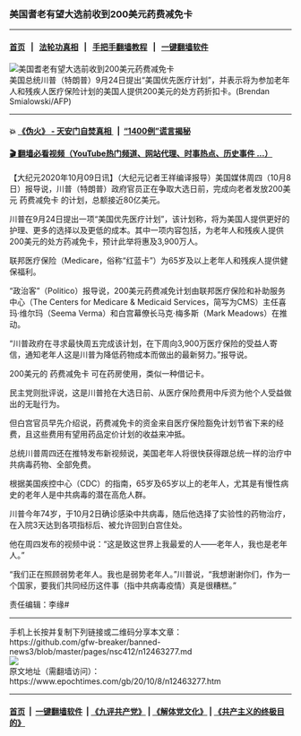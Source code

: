 ### 美国耆老有望大选前收到200美元药费减免卡
------------------------

#### [首页](https://github.com/gfw-breaker/banned-news3/blob/master/README.md) &nbsp;&nbsp;|&nbsp;&nbsp; [法轮功真相](https://github.com/begood0513/basic/blob/master/README.md)  &nbsp;&nbsp;|&nbsp;&nbsp; [手把手翻墙教程](https://github.com/gfw-breaker/guides/wiki)  &nbsp;&nbsp;|&nbsp;&nbsp; [一键翻墙软件](https://github.com/gfw-breaker/nogfw/blob/master/README.md)  



<div><img alt="美国耆老有望大选前收到200美元药费减免卡" class="attachment-djy_600_400 size-djy_600_400 wp-post-image" src="https://i.epochtimes.com/assets/uploads/2020/10/000_8QN6NN-600x400.jpg"/>
<div class="caption">
 美国总统川普（特朗普）9月24日提出“美国优先医疗计划”，并表示将为参加老年人和残疾人医疗保险计划的美国人提供200美元的处方药折扣卡。(Brendan Smialowski/AFP)
</div></div><hr/>

#### 💥 [《伪火》 - 天安门自焚真相 ](http://158.247.195.190:10000/videos/blog/weihuo.html)&nbsp; |&nbsp; [“1400例”谎言揭秘  ](http://158.247.195.190:10000/videos/blog/jiexi1400.html)

#### [ 🎬  翻墙必看视频（YouTube热门频道、网站代理、时事热点、历史事件 ...）](https://github.com/gfw-breaker/links/blob/master/banned.md)

<div><p>
 【大纪元2020年10月09日讯】（大纪元记者王祥编译报导）美国媒体周四（10月8日）报导说，川普（特朗普）政府官员正在争取大选日前，完成向老者发放200美元
 <ok href="https://www.epochtimes.com/gb/tag/%E8%8D%AF%E8%B4%B9%E5%87%8F%E5%85%8D%E5%8D%A1.html">
  药费减免卡
 </ok>
 的计划，总额接近80亿美元。
</p>
<p>
 川普在9月24日提出一项“美国优先医疗计划”，该计划称，将为美国人提供更好的护理、更多的选择以及更低的成本。其中一项内容包括，为老年人和残疾人提供200美元的处方药减免卡，预计此举将惠及3,900万人。
</p>
<p>
 联邦医疗保险（Medicare，俗称“红蓝卡”）为65岁及以上老年人和残疾人提供健保福利。
</p>
<p>
 “政治客”（Politico）报导说，200美元药费减免计划由联邦医疗保险和补助服务中心（The Centers for Medicare &amp; Medicaid Services，简写为CMS）主任喜玛‧维尔玛（Seema Verma）和白宫幕僚长马克·梅多斯（Mark Meadows）在推动。
</p>
<p>
 “川普政府在寻求最快周五完成该计划，在下周向3,900万医疗保险的受益人寄信，通知老年人这是川普为降低药物成本而做出的最新努力。”报导说。
</p>
<p>
 200美元的
 <ok href="https://www.epochtimes.com/gb/tag/%E8%8D%AF%E8%B4%B9%E5%87%8F%E5%85%8D%E5%8D%A1.html">
  药费减免卡
 </ok>
 可在药房使用，类似一种借记卡。
</p>
<p>
 民主党则批评说，这是川普抢在大选日前、从医疗保险费用中斥资为他个人受益做出的无耻行为。
</p>
<p>
 但白宫官员早先介绍说，药费减免卡的资金来自医疗保险豁免计划节省下来的经费，且这些费用有望用药品定价计划的收益来冲抵。
</p>
<p>
 总统川普周四还在推特发布新视频说，美国老年人将很快获得跟总统一样的治疗中共病毒药物、全部免费。
</p>
<p>
 根据美国疾控中心（CDC）的指南，65岁及65岁以上的老年人，尤其是有慢性病史的老年人是中共病毒的潜在高危人群。
</p>
<p>
 川普今年74岁，于10月2日确诊感染中共病毒，随后他选择了实验性的药物治疗，在入院3天达到各项指标后、被允许回到白宫住处。
</p>
<p>
 他在周四发布的视频中说：“这是致这世界上我最爱的人——老年人，我也是老年人。”
</p>
<p>
 “我们正在照顾弱势老年人。我也是弱势老年人。”川普说，“我想谢谢你们，作为一个国家，要我们共同经历这件事（指中共病毒疫情）真是很糟糕。”
</p>
<p>
 责任编辑：李缘#
</p>
</div>
<hr/>
手机上长按并复制下列链接或二维码分享本文章：<br/>
https://github.com/gfw-breaker/banned-news3/blob/master/pages/nsc412/n12463277.md <br/>
<a href='https://github.com/gfw-breaker/banned-news3/blob/master/pages/nsc412/n12463277.md'><img src='https://github.com/gfw-breaker/banned-news3/blob/master/pages/nsc412/n12463277.md.png'/></a> <br/>
原文地址（需翻墙访问）：https://www.epochtimes.com/gb/20/10/8/n12463277.htm


------------------------
#### [首页](https://github.com/gfw-breaker/banned-news3/blob/master/README.md) &nbsp;|&nbsp; [一键翻墙软件](https://github.com/gfw-breaker/nogfw/blob/master/README.md) &nbsp;| [《九评共产党》](https://github.com/gfw-breaker/9ping.md/blob/master/README.md#九评之一评共产党是什么) | [《解体党文化》](https://github.com/gfw-breaker/jtdwh.md/blob/master/README.md) | [《共产主义的终极目的》](https://github.com/gfw-breaker/gczydzjmd.md/blob/master/README.md)


<img src='http://gfw-breaker.win/banned-news3/pages/nsc412/n12463277.md' width='0px' height='0px'/>